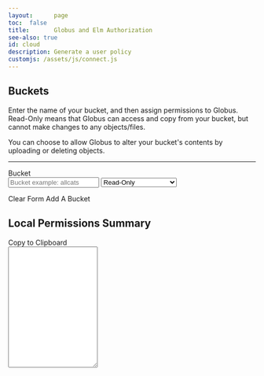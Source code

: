 ```yaml
---
layout:      page
toc:  false
title:       Globus and Elm Authorization
see-also: true
id: cloud
description: Generate a user policy
customjs: /assets/js/connect.js
---
```


<div>
  <h2>Buckets </h2>
  <p>Enter the name of your bucket, and then assign permissions to Globus. Read-Only means that Globus can access and copy from your bucket, but cannot make changes to any objects/files.</p>
  <p>You can choose to allow Globus to alter your bucket's contents by uploading or deleting objects.</p>
  <hr>
  <form class="form-inline" id="elm-fieldset">
    <label for="bucket1" class="sr-only">Bucket</label>
    <div class="input-group row-1">
      <input type="text" id="bucket1" name="bucket" class="form-control bucket" placeholder="Bucket example: allcats">
      <select id="permissions1" class="form-select permissions" data-row="1">
        <option value="read" data-icon="eye">Read-Only</option>
        <option value="upload" data-icon="pencil">Read + Write</option>
        <option value="delete" data-icon="warning">Read + Write + Delete</option>
      </select>
      <span class="bg-success text-dark bg-opacity-25 input-group-text" id="icon1">
        <i aria-hidden="true" class="fa fa-eye"></i>
      </span>
      <div class="remove-btn" id="remove1"><i class="fa-solid fa-xmark"></i></div>
    </div>
  </form>
  <a class="flex-shrink-1 btn btn-outline-secondary" id="clearButton"><i class="fa-solid fa-xmark"></i><span> Clear Form</span></a>
  <a class="flex-shrink-1 btn btn-outline-dark float-end" id="addButton"><i class="fa-regular fa-plus"></i><span> Add A Bucket</span></a>
</div>
<div class="">
  <div class="form-horizontal">
    <h2><label for="resource">Local Permissions Summary</label> </h2>
    <a class="flex-shrink-1 btn btn-outline-success btn-sm" id="copyBtn"><i class="fa-solid fa-copy"></i><span> Copy to Clipboard</span></a>
    <div class="fancy-copy">
      <textarea id="resource" class="form-control" rows="16" readonly></textarea>
      <i id="copyOverlay" class="fa-solid fa-clipboard-check"></i>
    </div>
  </div>
</div>